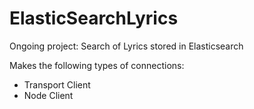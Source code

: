 # ElasticSearchLyrics

Ongoing project: Search of Lyrics stored in Elasticsearch

Makes the following types of connections: 
- Transport Client 
- Node Client
